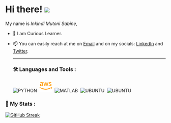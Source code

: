 

<!--<div id="header" align="center"> -->
<!--  <img src="https://media.giphy.com/media/NgurY1o4z080Jfoyzw/giphy.gif" width="100"/> -->
<!--  <a href="https://www.linkedin.com/in/inkindi-mutoni-sabine/"> -->
<!--    <img src="https://img.shields.io/badge/LinkedIn-blue?style=for-the-badge&logo=linkedin&logoColor=white" alt="LinkedIn Badge"/> -->
<!--  </a> -->
<!--  <a href="https://twitter.com/Inkindi_Sabine?t=cAsbnidNN6nII-G5hMPEwA&s=09"> -->
<!--    <img src="https://img.shields.io/badge/Twitter-blue?style=for-the-badge&logo=twitter&logoColor=white" alt="Twitter Badge"/> -->
<!--  </a> -->
  
 <!--</div> -->

  <!-- </div> -->

<!-- </div> <div id="badges" align="center"> -->
<!-- <img src="https://komarev.com/ghpvc/?username=InkindiS&style=flat-square&color=blue" alt=""/> -->
 <!-- </div> -->
  
<h1>
  Hi there!
  <img src="https://media.giphy.com/media/hvRJCLFzcasrR4ia7z/giphy.gif" width="30px"/>
</h1>
 
  
 

<!--   ### :woman_technologist: <b> About Me :</b> -->
<!-- ### :woman_technologist: <b> About Me :</b> -->
  
  
  My name is <i> Inkindi Mutoni Sabine, </i>

- 🐾 I am Curious Learner.

<!-- - :seedling: I like to explore contents in tech field.

- :zap: In my free time, I love educating myself about new trends in tech and motivating people on my socials. -->

- :mailbox: You can easily reach at me on [Email](mailto:inkindisabine@gmail.com) and on my socials: [LinkedIn](https://www.linkedin.com/in/inkindi-mutoni-sabine/) and [Twitter](https://twitter.com/Inkindi_Sabine?t=cAsbnidNN6nII-G5hMPEwA&s=09).
  

  ---
  
  ### :hammer_and_wrench: Languages and Tools :
  <div>
    <img src="https://cdn.jsdelivr.net/gh/devicons/devicon/icons/python/python-original-wordmark.svg" title="PYTHON" alt="PYTHON" width="40" height="40"/>&nbsp;
  <img src="https://github.com/devicons/devicon/blob/master/icons/amazonwebservices/amazonwebservices-plain-wordmark.svg" title="AWS" alt="AWS" width="40" height="40"/>&nbsp;
    <img src="https://cdn.jsdelivr.net/gh/devicons/devicon/icons/matlab/matlab-original.svg" title="MATLAB" alt="MATLAB" width="40" height="40"/>&nbsp;
    <img src="https://cdn.jsdelivr.net/gh/devicons/devicon/icons/ubuntu/ubuntu-plain.svg" title="UBUNTU" alt="UBUNTU" width="40" height="40"/>&nbsp;
    <img src="https://cdn.jsdelivr.net/gh/devicons/devicon/icons/arduino/arduino-original.svg" title="UBUNTU" alt="UBUNTU" width="40" height="40"/>&nbsp;
          
  </div>     

  

<!-- ### :fire: My Stats :-->
  <!-- [![GitHub Streak](http://github-readme-streak-stats.herokuapp.com?user=InkindiS&theme=dark&background=000000)](https://git.io/streak-stats)-->
  <!-- [![Top Langs](https://github-readme-stats.vercel.app/api/top-langs/?username=InkindiS&layout=compact&theme=vision-friendly-dark)]-->
<!--(https://github.com/anuraghazra/github-readme-stats)-->

### 🦋 My Stats :
   [![GitHub Streak](http://github-readme-streak-stats.herokuapp.com?user=InkindiS&theme=dark&background=454545)](https://git.io/streak-stats)
<!--    [![Top Langs](https://github-readme-stats.vercel.app/api/top-langs/?username=InkindiS&layout=compact&theme=vision-friendly-dark)]
  -->

<!--[![Top Langs](https://github-readme-stats-git-masterrstaa-rickstaa.vercel.app/api/top-langs/?username=InkindiS)](https://github.com/InkindiS/github-readme-stats)-->
